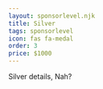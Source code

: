 ```yaml
---
layout: sponsorlevel.njk
title: Silver
tags: sponsorlevel
icon: fas fa-medal
order: 3
price: $1000
---
```


Silver details, Nah?